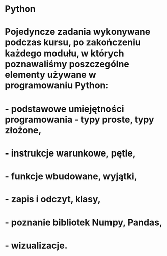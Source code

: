 # Python
# Pojedyncze zadania wykonywane podczas kursu, po zakończeniu każdego modułu, w których poznawaliśmy poszczególne elementy używane w programowaniu Python: 
# - podstawowe umiejętności programowania - typy proste, typy złożone, 
# - instrukcje warunkowe, pętle,
# - funkcje wbudowane, wyjątki,
# - zapis i odczyt, klasy,
# - poznanie bibliotek Numpy, Pandas,
# - wizualizacje.
